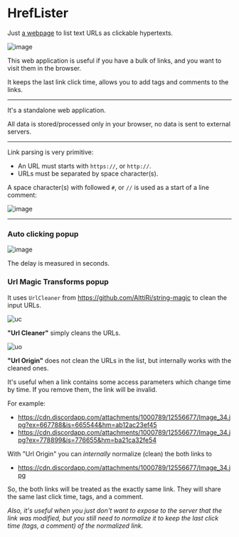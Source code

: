 # HrefLister

Just [a webpage](https://alttiri.github.io/href-lister) to list text URLs as clickable hypertexts.

![image](https://user-images.githubusercontent.com/16310547/226176272-8000fd78-1b62-49d0-8252-bbfcac1b36bb.png)

This web application is useful if you have a bulk of links, and you want to visit them in the browser.

It keeps the last link click time, allows you to add tags and comments to the links.

---

It's a standalone web application.

All data is stored/processed only in your browser, no data is sent to external servers.

---

Link parsing is very primitive:

- An URL must starts with `https://`, or `http://`.
- URLs must be separated by space character(s).

A space character(s) with followed `#`, or `//` is used as a start of a line comment:

![image](https://user-images.githubusercontent.com/16310547/226177171-9080121a-8b6a-4130-ab0a-99d79f51a42b.png)

---

### Auto clicking popup

![image](https://github.com/AlttiRi/href-lister/assets/16310547/be0794a6-7831-439f-9f7a-9ddb42b296d2)

The delay is measured in seconds.

### Url Magic Transforms popup


It uses `UrlCleaner` from https://github.com/AlttiRi/string-magic to clean the input URLs.

![uc](https://github.com/user-attachments/assets/65e89496-1809-4e07-adaa-13ce958ddede)

**"Url Cleaner"** simply cleans the URLs.

![uo](https://github.com/user-attachments/assets/64422050-67cf-4231-bcef-d17fdc61766a)

**"Url Origin"** does not clean the URLs in the list, but internally works with the cleaned ones.

It's useful when a link contains some access parameters which change time by time.
If you remove them, the link will be invalid.

For example:
- https://cdn.discordapp.com/attachments/1000789/12556677/Image_34.jpg?ex=667788&is=665544&hm=ab12ac23ef45
- https://cdn.discordapp.com/attachments/1000789/12556677/Image_34.jpg?ex=778899&is=776655&hm=ba21ca32fe54

With "Url Origin" you can _internally_ normalize (clean) the both links to
- https://cdn.discordapp.com/attachments/1000789/12556677/Image_34.jpg

So, the both links will be treated as the exactly same link.
They will share the same last click time, tags, and a comment.

_Also, it's useful when you just don't want to expose to the server that the link was modified,
but you still need to normalize it to keep the last click time (tags, a comment) of the normalized link._
